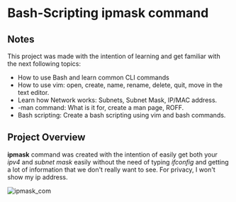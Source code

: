 # Bash-Scripting ipmask command

## Notes
This project was made with the intention of learning and get familiar with the next following topics: <br />

* How to use Bash and learn common CLI commands
* How to use vim: open, create, name, rename, delete, quit, move in the text editor.
* Learn how Network works: Subnets, Subnet Mask, IP/MAC address.
* -man command: What is it for, create a man page, ROFF.
* Bash scripting: Create a bash scripting using vim and bash commands. <br />

##  Project Overview

**ipmask** command was created with the intention of easily get both your _ipv4_ and _subnet mask_ easily without the need of typing _ifconfig_ and getting a lot of information that we don't really want to see. For privacy, I won't show my ip address. 


![ipmask_com](https://github.com/TizianaAndreaOrlando/Bash-Scripting/assets/81337862/2ba65c50-6b4b-477c-8c84-9b7eaf06f905)

